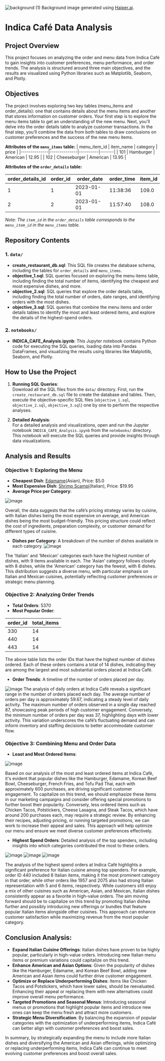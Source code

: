 ![background (1)](https://github.com/user-attachments/assets/ef126a76-a392-40ee-8abb-7a5b3c344e01)
Background image generated using [Haiper.ai](https://haiper.ai).
# Indica Café Data Analysis
## Project Overview
This project focuses on analyzing the order and menu data from Indica Café to gain insights into customer preferences, menu performance, and order trends. The analysis is structured around three main objectives, and the results are visualized using Python libraries such as Matplotlib, Seaborn, and Plotly.
## Objectives
The project involves exploring two key tables (menu_items and order_details): one that contains details about the menu items and another that stores information on customer orders. Your first step is to explore the menu items table to get an understanding of the new menu. Next, you'll delve into the order details table to analyze customer transactions. In the final step, you’ll combine the data from both tables to draw conclusions on customer preferences and the success of the new menu items.

**Attributes of the `menu_items` table:**
| menu_item_id | item_name    | category | price |
|--------------|--------------|----------|-------|
| 101          | Hamburger    | American | 12.95 |
| 102          | Cheeseburger | American | 13.95 |

**Attributes of the `order_details` table:**

| order_details_id | order_id | order_date | order_time | item_id |
|------------------|----------|------------|------------|---------|
| 1                | 1        | 2023-01-01 | 11:38:36   | 109.0   |
| 2                | 2        | 2023-01-01 | 11:57:40   | 108.0   |

*Note: The `item_id` in the `order_details` table corresponds to the `menu_item_id` in the `menu_items` table.*



## Repository Contents
### 1. `data/`
- **create_restaurant_db.sql**: This SQL file creates the database schema, including the tables for `order_details` and `menu_items`.
- **objective_1.sql**: SQL queries focused on exploring the menu items table, including finding the total number of items, identifying the cheapest and most expensive dishes, and more.
- **objective_2.sql**: SQL queries that explore the order details table, including finding the total number of orders, date ranges, and identifying orders with the most dishes.
- **objective_3.sql**: SQL queries that combine the menu items and order details tables to identify the most and least ordered items, and explore the details of the highest-spend orders.

### 2. `notebooks/`
- **INDICA_CAFE_Analysis.ipynb**: This Jupyter notebook contains Python code for executing the SQL queries, loading data into Pandas DataFrames, and visualizing the results using libraries like Matplotlib, Seaborn, and Plotly.

## How to Use the Project

1. **Running SQL Queries**:  
   Download all the SQL files from the `data/` directory. First, run the `create_restaurant_db.sql` file to create the database and tables. Then, execute the objective-specific SQL files (`objective_1.sql`, `objective_2.sql`, `objective_3.sql`) one by one to perform the respective analyses.

2. **Detailed Analysis**:  
   For a detailed analysis and visualizations, open and run the Jupyter notebook `INDICA_CAFE_Analysis.ipynb` from the `notebooks/` directory. This notebook will execute the SQL queries and provide insights through data visualizations.

## Analysis and Results

### Objective 1: Exploring the Menu

- **Cheapest Dish**: [Edamame](https://g.co/kgs/HQEP7wQ)(Asian), Price: $5.0
- **Most Expensive Dish**: [Shrimp Scampi](https://g.co/kgs/2qFtddf)(Italian), Price: $19.95
- **Average Price per Category**:
  
![image](https://github.com/user-attachments/assets/23146c34-894e-4aeb-b8a2-987ae78e019f)

Overall, the data suggests that the café’s pricing strategy varies by cuisine, with Italian dishes being the most expensive on average, and American dishes being the most budget-friendly. This pricing structure could reflect the cost of ingredients, preparation complexity, or customer demand for different types of cuisine.
- **Dishes per Category**: A breakdown of the number of dishes available in each category.
![image](https://github.com/user-attachments/assets/962fa1f8-94a2-43cb-9f2f-cc3d300766fb)

The 'Italian' and 'Mexican' categories each have the highest number of dishes, with 9 items available in each. The 'Asian' category follows closely with 8 dishes, while the 'American' category has the fewest, with 6 dishes. This distribution suggests a diverse menu, with particular emphasis on Italian and Mexican cuisines, potentially reflecting customer preferences or strategic menu planning.

### Objective 2: Analyzing Order Trends

- **Total Orders**: 5370
- **Most Popular Order**:

| order_id | total_items |
|----------|-------------|
| 330      | 14          |
| 440      | 14          |
| 443      | 14          |

The above table lists the order IDs that have the highest number of dishes ordered. Each of these orders contains a total of 14 dishes, indicating they are among the largest and most substantial orders placed at Indica Café.
- **Order Trends**: A timeline of the number of orders placed per day.

![image](https://github.com/user-attachments/assets/0c2336ef-6912-4141-8fc6-fe8cb4e2ea19)
The analysis of daily orders at Indica Café reveals a significant range in the number of orders placed each day. The average number of orders per day is approximately 59.67, indicating a steady level of daily activity. The maximum number of orders observed in a single day reached 87, showcasing peak periods of high customer engagement. Conversely, the minimum number of orders per day was 37, highlighting days with lower activity. This variation underscores the café’s fluctuating demand and can inform inventory and staffing decisions to better accommodate customer flow.

### Objective 3: Combining Menu and Order Data

- **Least and Most Ordered Items**:

![image](https://github.com/user-attachments/assets/84d5c465-eb41-4cfd-811d-a13e0ad4c81a)

Based on our analysis of the most and least ordered items at Indica Café, it's evident that popular dishes like the Hamburger, Edamame, Korean Beef Bowl, Cheeseburger, French Fries, and Tofu Pad Thai, each with approximately 600 purchases, are driving significant customer engagement. To capitalize on this trend, we should emphasize these items in our marketing campaigns and consider offering special promotions to further boost their popularity. Conversely, less ordered items such as Chicken Tacos, Potstickers, Cheese Lasagna, and Steak Tacos, which have around 200 purchases each, may require a strategic review. By enhancing their recipes, adjusting pricing, or running targeted promotions, we can work to increase their appeal and sales. This approach will help optimize our menu and ensure we meet diverse customer preferences effectively.
- **Highest Spend Orders**: Detailed analysis of the top spenders, including insights into which categories contributed the most to these orders.

![image](https://github.com/user-attachments/assets/a59fb630-27be-403d-b01f-a0db0afe7cea)
![image](https://github.com/user-attachments/assets/fc27deb1-2cc6-4dcf-a0de-b61c03834c83)
![image](https://github.com/user-attachments/assets/30129153-6130-47d2-98b0-a17595146a02)


The analysis of the highest spend orders at Indica Café highlights a significant preference for Italian cuisine among top spenders. For example, order ID 440 included 8 Italian items, making it the most prominent category in that order, while other orders like 1957 and 2075 also had strong Italian representation with 5 and 6 items, respectively. While customers still enjoy a mix of other cuisines such as American, Asian, and Mexican, Italian dishes consistently appear as a favorite in high-value orders. The aim moving forward should be to capitalize on this trend by promoting Italian dishes further and possibly introducing new offerings or bundles that feature popular Italian items alongside other cuisines. This approach can enhance customer satisfaction while maximizing revenue from the most popular category.

## Conclusion Analysis:

- **Expand Italian Cuisine Offerings**: Italian dishes have proven to be highly popular, particularly in high-value orders. Introducing new Italian menu items or premium variations could capitalize on this trend.
- **Enhance American and Asian Options**: Given the popularity of dishes like the Hamburger, Edamame, and Korean Beef Bowl, adding new American and Asian items could further drive customer engagement.
- **Optimize or Replace Underperforming Dishes**: Items like Chicken Tacos and Potstickers, which have lower sales, should be reevaluated. Enhancing their appeal or replacing them with new alternatives could improve overall menu performance.
- **Targeted Promotions and Seasonal Menus**: Introducing seasonal menus or promotions that highlight popular items and introduce new ones can keep the menu fresh and attract more customers.
- **Strategic Menu Diversification**: By balancing the expansion of popular categories with the optimization of underperforming items, Indica Café can better align with customer preferences and boost sales.

In summary, by strategically expanding the menu to include more Italian dishes and diversifying the American and Asian offerings, while optimizing or replacing underperforming items, Indica Café can continue to meet evolving customer preferences and boost overall sales.













